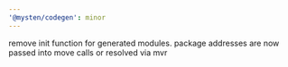```yaml
---
'@mysten/codegen': minor
---
```


remove init function for generated modules. package addresses are now passed into move calls or resolved via mvr
